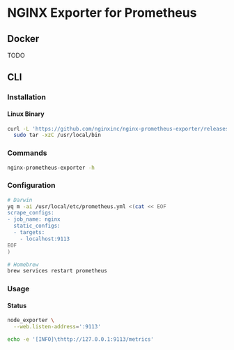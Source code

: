 # NGINX Exporter for Prometheus

## Docker

TODO

## CLI

### Installation

#### Linux Binary

```sh
curl -L 'https://github.com/nginxinc/nginx-prometheus-exporter/releases/download/v0.5.0/nginx-prometheus-exporter-0.5.0-linux-amd64.tar.gz' | \
  sudo tar -xzC /usr/local/bin
```

### Commands

```sh
nginx-prometheus-exporter -h
```

### Configuration

```sh
# Darwin
yq m -ai /usr/local/etc/prometheus.yml <(cat << EOF
scrape_configs:
- job_name: nginx
  static_configs:
  - targets:
    - localhost:9113
EOF
)
```

```sh
# Homebrew
brew services restart prometheus
```

### Usage

#### Status

```sh
node_exporter \
  --web.listen-address=':9113'

echo -e '[INFO]\thttp://127.0.0.1:9113/metrics'
```
